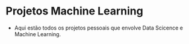 # Projetos Machine Learning

* Aqui estão todos os projetos pessoais que envolve Data Scicence e Machine Learning.
